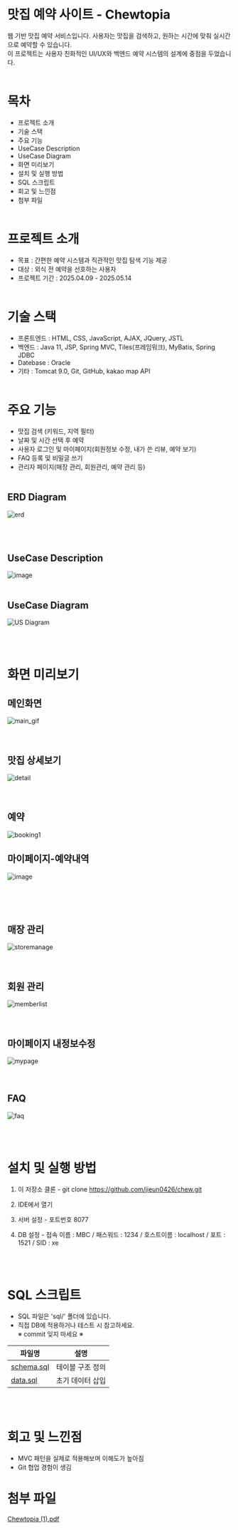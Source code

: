 
# 맛집 예약 사이트 - Chewtopia

웹 기반 맛집 예약 서비스입니다. 사용자는 맛집을 검색하고, 원하는 시간에 맞춰 실시간으로 예약할 수 있습니다.<br>
이 프로젝트는 사용자 친화적인 UI/UX와 백엔드 예약 시스템의 설계에 중점을 두었습니다.
<br><br>

# 목차
- 프로젝트 소개
- 기술 스택
- 주요 기능
- UseCase Description
- UseCase Diagram
- 화면 미리보기
- 설치 및 실행 방법
- SQL 스크립트
- 회고 및 느낀점
- 첨부 파일
<br><br>

# 프로젝트 소개
- 목표 : 간편한 예약 시스템과 직관적인 맛집 탐색 기능 제공
- 대상 : 외식 전 예약을 선호하는 사용자
- 프로젝트 기간 : 2025.04.09 - 2025.05.14
<br><br>

# 기술 스택
- 프론트엔드 : HTML, CSS, JavaScript, AJAX, JQuery, JSTL
- 백엔드 : Java 11, JSP, Spring MVC, Tiles(프레임워크), MyBatis, Spring JDBC
- Datebase : Oracle
- 기타 : Tomcat 9.0, Git, GitHub, kakao map API
<br><br>

# 주요 기능
- 맛집 검색 (키워드, 지역 필터)
- 날짜 및 시간 선택 후 예약
- 사용자 로그인 및 마이페이지(회원정보 수정, 내가 쓴 리뷰, 예약 보기)
- FAQ 등록 및 비밀글 쓰기
- 관리자 페이지(매장 관리, 회원관리, 예약 관리 등)
<br><br>
## ERD Diagram
![erd](https://github.com/user-attachments/assets/95b19d95-2d86-4a72-9988-31510382982c)

<br><br>
## UseCase Description
![image](https://github.com/user-attachments/assets/55120a83-e64a-44e7-89b1-9bf7a74c6d87)
<br><br>

## UseCase Diagram
![US Diagram](https://github.com/user-attachments/assets/bc30f79a-b3f6-4d74-ba00-a9ad870ee8e3)

<br><br>

# 화면 미리보기
## 메인화면
![main_gif](https://github.com/user-attachments/assets/79a96541-bd9c-4a05-a45d-0f8665503284)
<br><br><br>
## 맛집 상세보기
![detail](https://github.com/user-attachments/assets/826df5e8-f3dc-4b51-935c-08baec717933)
<br><br><br>
## 예약
![booking1](https://github.com/user-attachments/assets/f1638668-2b52-4a0c-9da0-ed45ad6252c4)

## 마이페이지-예약내역
![image](https://github.com/user-attachments/assets/70a7bc44-331e-4286-9bce-2d2cfa91ac2d)

<br><br><br>
## 매장 관리
![storemanage](https://github.com/user-attachments/assets/68838dea-db82-471c-89eb-3be9b784120d)
<br><br><br>
## 회원 관리
![memberlist](https://github.com/user-attachments/assets/ee23bdd1-b5c0-48dc-a975-8b9d08497e1f)
<br><br><br>
## 마이페이지 내정보수정
![mypage](https://github.com/user-attachments/assets/888ac7a4-8dcc-46eb-87a7-f61ea9c4c341)
<br><br><br>
## FAQ
![faq](https://github.com/user-attachments/assets/d1b33a18-5ed7-404d-a7b9-803a5a84be45)



<br><br>
# 설치 및 실행 방법
1. 이 저장소 클론 - git clone https://github.com/jieun0426/chew.git

2. IDE에서 열기

3. 서버 설정 - 포트번호 8077

4. DB 설정 - 접속 이름 : MBC / 패스워드 : 1234 / 호스트이름 : localhost / 포트 : 1521 / SID : xe

<br><br>
# SQL 스크립트

- SQL 파일은 'sql/' 폴더에 있습니다.
- 직접 DB에 적용하거나 테스트 시 참고하세요.<br>
  ※ commit 잊지 마세요 ※

| 파일명       | 설명                |
|--------------|---------------------|
| [schema.sql](./sql/schema.sql) | 테이블 구조 정의 |
| [data.sql](./sql/data.sql)     | 초기 데이터 삽입 |

<br><br>

# 회고 및 느낀점
- MVC 패턴을 실제로 적용해보며 이해도가 높아짐
- Git 협업 경험이 생김


# 첨부 파일
[Chewtopia (1).pdf](https://github.com/user-attachments/files/20199273/Chewtopia.1.pdf)
